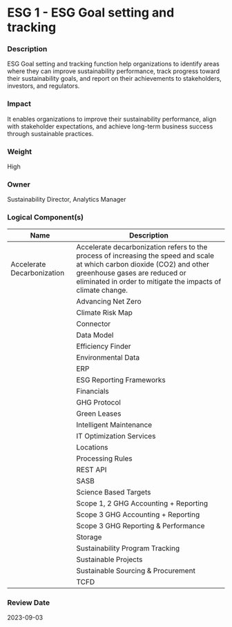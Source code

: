 
#  ESG 1 - ESG Goal setting and tracking



### Description

ESG Goal setting and tracking function help organizations to identify areas where they can improve sustainability performance, track progress toward their sustainability goals, and report on their achievements to stakeholders, investors, and regulators. 




### Impact

It enables organizations to improve their sustainability performance, align with stakeholder expectations, and achieve long-term business success through sustainable practices.




### Weight

High




### Owner

Sustainability Director, Analytics Manager





### Logical Component(s)

| Name | Description |
| --- | --- |
 | Accelerate Decarbonization | Accelerate decarbonization refers to the process of increasing the speed and scale at which carbon dioxide (CO2) and other greenhouse gases are reduced or eliminated in order to mitigate the impacts of climate change. <br> |
     | Advancing Net Zero | Advancing Net Zero is WorldGBC's global program working towards total sector decarbonization by 2050 |
     | Climate Risk Map | A climate risk map is a visual representation of the potential risks and impacts of climate change on a particular region or area. <br> |
     | Connector | Connector refers to a device or software that allows different devices or systems to communicate and exchange data with each other. Connectors enable the interoperability of different devices and systems, allowing them to work together and share data over a network.<br> |
     | Data Model | A data model is a way of organizing and representing data in a computer system. It defines the structure and relationships between different data pieces and serves as a blueprint for how the data will be stored and accessed.<br> |
     | Efficiency Finder | Application to identify and analyze the efficiency of assets within an asset management system. This may include identifying opportunities for improving the performance or efficiency of the asset, as well as identifying potential problems or inefficiencies that could impact its performance.<br> |
     | Environmental Data | Environmental data refers to information that is collected about the natural environment and its various components, such as air, water, soil, plants, etc. This data can be collected using various methods, including field observations, remote sensing, and laboratory analysis, and it can be used to understand and monitor the health and functioning of the environment.<br> |
     | ERP | Enterprise resource planning (ERP) systems are software platforms that are designed to help organizations manage and integrate their business processes, such as finance, accounting, human resources, procurement, and supply chain management.<br> |
     | ESG Reporting Frameworks | ESG (environmental, social, and governance) reporting frameworks are guidelines or standards that organizations can use to report on their environmental, social, and governance performance, risks, and impacts. <br> |
     | Financials | Financial include various metrics, such as revenue, profits, expenses, cash flow, assets, liabilities, and equity.  |
     | GHG Protocol | GHG Protocol establishes comprehensive global standardized frameworks to measure and manage greenhouse gas (GHG) emissions from private and public sector operations, value chains and mitigation actions. |
     | Green Leases | Green leases are leases for commercial or residential properties that include provisions related to environmental sustainability and energy efficiency. These provisions may require the tenant or property owner to take certain actions to reduce their environmental impact, such as using energy-efficient appliances or implementing water conservation measures.<br> |
     | Intelligent Maintenance | Application for managing and maintaining assets that use data and analytics to predict when maintenance is needed. This approach is designed to optimize the maintenance schedule for an asset based on its actual condition, rather than following a predetermined schedule or reacting to failures.<br> |
     | IT Optimization Services | Maximize the efficiency and sustainability of an organization's I.T. infrastructure and operations. |
     | Locations | Location refers to the physical location of devices, sensors, and other assets connected to the network. <br> |
     | Processing Rules | Processing rules in data systems refer to the set of instructions or algorithms that are used to manipulate and process data within the system. These rules can be used to perform a wide range of tasks, including data validation, transformation, aggregation, and analysis.<br> |
     | REST API | REST API (short for Representational State Transfer Application Programming Interface) is a type of API that allows software applications to communicate with each other over the internet. REST APIs use a standard set of protocols and data formats to exchange information between applications, allowing them to communicate and share data in a consistent and predictable manner.<br> |
     | SASB | SASB Standards guide the disclosure of financially material sustainability information by companies to their investors.  |
     | Science Based Targets | The Science Based Targets initiative is a collaboration between the CDP, the United Nations Global Compact, World Resources Institute and the World Wide Fund for Nature. Since 2015 more than 1,000 companies have joined the initiative to set a science-based climate target |
     | Scope 1, 2 GHG Accounting + Reporting | Scope 1, 2, and 3 GHG (greenhouse gas) emissions are categories used to classify and report the greenhouse gas emissions of an organization. Scope 1 emissions are direct emissions that are under the control of an organization, such as emissions from company-owned vehicles or equipment. Scope 2 emissions are indirect emissions that result from an organization's consumption of purchased electricity, steam, heating, or cooling.<br> |
     | Scope 3 GHG Accounting + Reporting | Scope 3 GHG (greenhouse gas) accounting and reporting refers to the measurement, accounting, and reporting of greenhouse gas emissions from sources that are not directly owned or controlled by an organization, but that are related to its activities. <br> |
     | Scope 3 GHG Reporting & Performance | Scope 3 GHG (greenhouse gas) reporting and performance refers to the measurement, reporting, and management of greenhouse gas emissions from sources that are not directly owned or controlled by an organization, but that are related to its activities. <br> |
     | Storage | Storage refers to the physical or virtual space where data is saved and stored for later use. Storage is an essential part of any data system, enabling it to retain and access data over time.<br> |
     | Sustainability Program Tracking | Sustainability program tracking is the process of monitoring and measuring the progress and performance of a sustainability program or initiative. <br> |
     | Sustainable Projects | Sustainable projects aim to reduce environmental impacts, such as greenhouse gas emissions or resource consumption, or improve social and economic conditions by creating jobs or improving quality of life.<br> |
     | Sustainable Sourcing & Procurement | Sustainable sourcing and procurement refers to the processes and practices used to acquire goods and services in a way that is environmentally, socially, and economically responsible and sustainable over the long term.<br> |
     | TCFD | TCFD reporting refers to the practice of reporting on climate-related financial risks and opportunities in accordance with the recommendations of the Task Force on Climate-related Financial Disclosures ( |
    




### Review Date

2023-09-03
